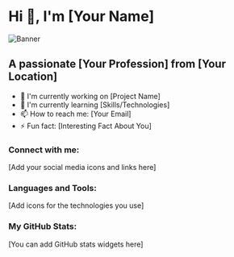 # Hi 👋, I'm [Your Name]

![Banner](https://drive.google.com/file/d/1X1PIBe9VFy6UsAWFEoVCaJHeBu4r1J0u/view?usp=sharing)

## A passionate [Your Profession] from [Your Location]

- 🔭 I'm currently working on [Project Name]
- 🌱 I'm currently learning [Skills/Technologies]
- 📫 How to reach me: [Your Email]
- ⚡ Fun fact: [Interesting Fact About You]

### Connect with me:

[Add your social media icons and links here]

### Languages and Tools:

[Add icons for the technologies you use]

### My GitHub Stats:

[You can add GitHub stats widgets here]

